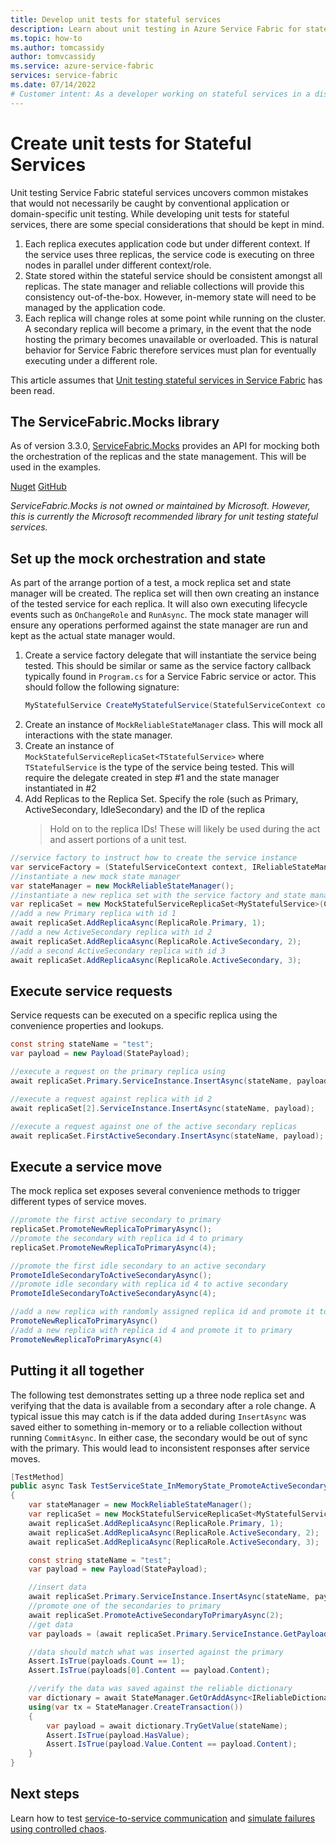 ```yaml
---
title: Develop unit tests for stateful services
description: Learn about unit testing in Azure Service Fabric for stateful services, and special considerations to keep in mind during development.
ms.topic: how-to
ms.author: tomcassidy
author: tomvcassidy
ms.service: azure-service-fabric
services: service-fabric
ms.date: 07/14/2022
# Customer intent: As a developer working on stateful services in a distributed environment, I want to implement and execute unit tests that account for replica behavior and state consistency, so that I can ensure my services function correctly under different contexts and avoid data discrepancies during role changes.
---
```


# Create unit tests for Stateful Services
Unit testing Service Fabric stateful services uncovers common mistakes that would not necessarily be caught by conventional application or domain-specific unit testing. While developing unit tests for stateful services, there are some special considerations that should be kept in mind.

1. Each replica executes application code but under different context. If the service uses three replicas, the service code is executing on three nodes in parallel under different context/role.
2. State stored within the stateful service should be consistent amongst all replicas. The state manager and reliable collections will provide this consistency out-of-the-box. However, in-memory state will need to be managed by the application code.
3. Each replica will change roles at some point while running on the cluster. A secondary replica will become a primary, in the event that the node hosting the primary becomes unavailable or overloaded. This is natural behavior for Service Fabric therefore services must plan for eventually executing under a different role.

This article assumes that [Unit testing stateful services in Service Fabric](service-fabric-concepts-unit-testing.md) has been read.

## The ServiceFabric.Mocks library
As of version 3.3.0, [ServiceFabric.Mocks](https://www.nuget.org/packages/ServiceFabric.Mocks/) provides an API for mocking both the orchestration of the replicas and the state management. This will be used in the examples.

[Nuget](https://www.nuget.org/packages/ServiceFabric.Mocks/)
[GitHub](https://github.com/loekd/ServiceFabric.Mocks)

*ServiceFabric.Mocks is not owned or maintained by Microsoft. However, this is currently the Microsoft recommended library for unit testing stateful services.*

## Set up the mock orchestration and state
As part of the arrange portion of a test, a mock replica set and state manager will be created. The replica set will then own creating an instance of the tested service for each replica. It will also own executing lifecycle events such as `OnChangeRole` and `RunAsync`. The mock state manager will ensure any operations performed against the state manager are run and kept as the actual state manager would.

1. Create a service factory delegate that will instantiate the service being tested. This should be similar or same as the service factory callback typically found in `Program.cs` for a Service Fabric service or actor. This should follow the following signature:
   ```csharp
   MyStatefulService CreateMyStatefulService(StatefulServiceContext context, IReliableStateManagerReplica2 stateManager)
   ```
2. Create an instance of `MockReliableStateManager` class. This will mock all interactions with the state manager.
3. Create an instance of `MockStatefulServiceReplicaSet<TStatefulService>` where `TStatefulService` is the type of the service being tested. This will require the delegate created in step #1 and the state manager instantiated in #2
4. Add Replicas to the Replica Set. Specify the role (such as Primary, ActiveSecondary, IdleSecondary) and the ID of the replica
   > Hold on to the replica IDs! These will likely be used during the act and assert portions of a unit test.

```csharp
//service factory to instruct how to create the service instance
var serviceFactory = (StatefulServiceContext context, IReliableStateManagerReplica2 stateManager) => new MyStatefulService(context, stateManager);
//instantiate a new mock state manager
var stateManager = new MockReliableStateManager();
//instantiate a new replica set with the service factory and state manager
var replicaSet = new MockStatefulServiceReplicaSet<MyStatefulService>(CreateStatefulService, stateManager);
//add a new Primary replica with id 1
await replicaSet.AddReplicaAsync(ReplicaRole.Primary, 1);
//add a new ActiveSecondary replica with id 2
await replicaSet.AddReplicaAsync(ReplicaRole.ActiveSecondary, 2);
//add a second ActiveSecondary replica with id 3
await replicaSet.AddReplicaAsync(ReplicaRole.ActiveSecondary, 3);
```

## Execute service requests
Service requests can be executed on a specific replica using the convenience properties and lookups.
```csharp
const string stateName = "test";
var payload = new Payload(StatePayload);

//execute a request on the primary replica using
await replicaSet.Primary.ServiceInstance.InsertAsync(stateName, payload);

//execute a request against replica with id 2
await replicaSet[2].ServiceInstance.InsertAsync(stateName, payload);

//execute a request against one of the active secondary replicas
await replicaSet.FirstActiveSecondary.InsertAsync(stateName, payload);
```

## Execute a service move
The mock replica set exposes several convenience methods to trigger different types of service moves.
```csharp
//promote the first active secondary to primary
replicaSet.PromoteNewReplicaToPrimaryAsync();
//promote the secondary with replica id 4 to primary
replicaSet.PromoteNewReplicaToPrimaryAsync(4);

//promote the first idle secondary to an active secondary
PromoteIdleSecondaryToActiveSecondaryAsync();
//promote idle secondary with replica id 4 to active secondary
PromoteIdleSecondaryToActiveSecondaryAsync(4);

//add a new replica with randomly assigned replica id and promote it to primary
PromoteNewReplicaToPrimaryAsync()
//add a new replica with replica id 4 and promote it to primary
PromoteNewReplicaToPrimaryAsync(4)
```

## Putting it all together
The following test demonstrates setting up a three node replica set and verifying that the data is available from a secondary after a role change. A typical issue this may catch is if the data added during `InsertAsync` was saved either to something in-memory or to a reliable collection without running `CommitAsync`. In either case, the secondary would be out of sync with the primary. This would lead to inconsistent responses after service moves.

```csharp
[TestMethod]
public async Task TestServiceState_InMemoryState_PromoteActiveSecondary()
{
    var stateManager = new MockReliableStateManager();
    var replicaSet = new MockStatefulServiceReplicaSet<MyStatefulService>(CreateStatefulService, stateManager);
    await replicaSet.AddReplicaAsync(ReplicaRole.Primary, 1);
    await replicaSet.AddReplicaAsync(ReplicaRole.ActiveSecondary, 2);
    await replicaSet.AddReplicaAsync(ReplicaRole.ActiveSecondary, 3);

    const string stateName = "test";
    var payload = new Payload(StatePayload);

    //insert data
    await replicaSet.Primary.ServiceInstance.InsertAsync(stateName, payload);
    //promote one of the secondaries to primary
    await replicaSet.PromoteActiveSecondaryToPrimaryAsync(2);
    //get data
    var payloads = (await replicaSet.Primary.ServiceInstance.GetPayloadsAsync()).ToList();

    //data should match what was inserted against the primary
    Assert.IsTrue(payloads.Count == 1);
    Assert.IsTrue(payloads[0].Content == payload.Content);

    //verify the data was saved against the reliable dictionary
    var dictionary = await StateManager.GetOrAddAsync<IReliableDictionary<string, Payload>>(MyStatefulService.StateManagerDictionaryKey);
    using(var tx = StateManager.CreateTransaction())
    {
        var payload = await dictionary.TryGetValue(stateName);
        Assert.IsTrue(payload.HasValue);
        Assert.IsTrue(payload.Value.Content == payload.Content);
    }
}
```

## Next steps
Learn how to test [service-to-service communication](service-fabric-testability-scenarios-service-communication.md) and [simulate failures using controlled chaos](service-fabric-controlled-chaos.md).
